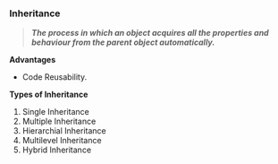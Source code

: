 ### Inheritance

> ***The process in which an object acquires all the properties and behaviour from the parent object automatically.***

  **Advantages**
  - Code Reusability.

  **Types of Inheritance**
  1. Single Inheritance
  2. Multiple Inheritance
  3. Hierarchial Inheritance
  4. Multilevel Inheritance
  5. Hybrid Inheritance
